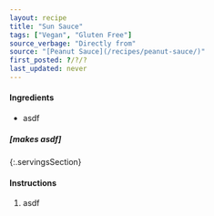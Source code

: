 ```yaml
---
layout: recipe
title: "Sun Sauce" 
tags: ["Vegan", "Gluten Free"]
source_verbage: "Directly from"
source: "[Peanut Sauce](/recipes/peanut-sauce/)" 
first_posted: ?/?/?
last_updated: never
---
```


#### Ingredients
- asdf

##### [makes asdf]
{:.servingsSection}

#### Instructions
1. asdf